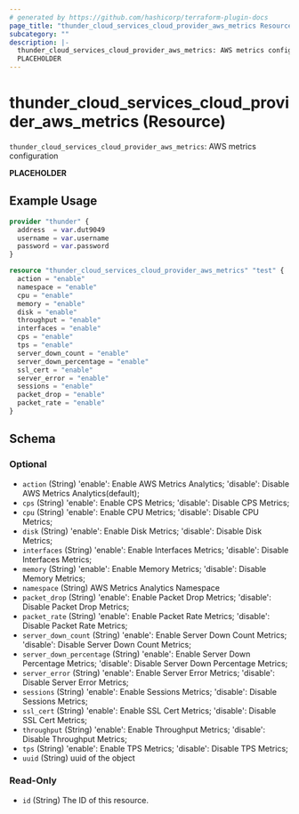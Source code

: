 ```yaml
---
# generated by https://github.com/hashicorp/terraform-plugin-docs
page_title: "thunder_cloud_services_cloud_provider_aws_metrics Resource - terraform-provider-thunder"
subcategory: ""
description: |-
  thunder_cloud_services_cloud_provider_aws_metrics: AWS metrics configuration
  PLACEHOLDER
---
```


# thunder_cloud_services_cloud_provider_aws_metrics (Resource)

`thunder_cloud_services_cloud_provider_aws_metrics`: AWS metrics configuration

__PLACEHOLDER__

## Example Usage

```terraform
provider "thunder" {
  address  = var.dut9049
  username = var.username
  password = var.password
}

resource "thunder_cloud_services_cloud_provider_aws_metrics" "test" {
  action = "enable"
  namespace = "enable"
  cpu = "enable"
  memory = "enable"
  disk = "enable"
  throughput = "enable"
  interfaces = "enable"
  cps = "enable"
  tps = "enable"
  server_down_count = "enable"
  server_down_percentage = "enable"
  ssl_cert = "enable"
  server_error = "enable"
  sessions = "enable"
  packet_drop = "enable"
  packet_rate = "enable"
}
```

<!-- schema generated by tfplugindocs -->
## Schema

### Optional

- `action` (String) 'enable': Enable AWS Metrics Analytics; 'disable': Disable AWS Metrics Analytics(default);
- `cps` (String) 'enable': Enable CPS Metrics; 'disable': Disable CPS Metrics;
- `cpu` (String) 'enable': Enable CPU Metrics; 'disable': Disable CPU Metrics;
- `disk` (String) 'enable': Enable Disk Metrics; 'disable': Disable Disk Metrics;
- `interfaces` (String) 'enable': Enable Interfaces Metrics; 'disable': Disable Interfaces Metrics;
- `memory` (String) 'enable': Enable Memory Metrics; 'disable': Disable Memory Metrics;
- `namespace` (String) AWS Metrics Analytics Namespace
- `packet_drop` (String) 'enable': Enable Packet Drop Metrics; 'disable': Disable Packet Drop Metrics;
- `packet_rate` (String) 'enable': Enable Packet Rate Metrics; 'disable': Disable Packet Rate Metrics;
- `server_down_count` (String) 'enable': Enable Server Down Count Metrics; 'disable': Disable Server Down Count Metrics;
- `server_down_percentage` (String) 'enable': Enable Server Down Percentage Metrics; 'disable': Disable Server Down Percentage Metrics;
- `server_error` (String) 'enable': Enable Server Error Metrics; 'disable': Disable Server Error Metrics;
- `sessions` (String) 'enable': Enable Sessions Metrics; 'disable': Disable Sessions Metrics;
- `ssl_cert` (String) 'enable': Enable SSL Cert Metrics; 'disable': Disable SSL Cert Metrics;
- `throughput` (String) 'enable': Enable Throughput Metrics; 'disable': Disable Throughput Metrics;
- `tps` (String) 'enable': Enable TPS Metrics; 'disable': Disable TPS Metrics;
- `uuid` (String) uuid of the object

### Read-Only

- `id` (String) The ID of this resource.



